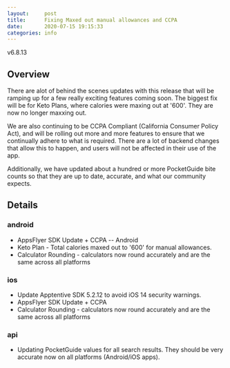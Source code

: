 ```yaml
---
layout:     post
title:      Fixing Maxed out manual allowances and CCPA
date:       2020-07-15 19:15:33
categories: info
---
```


v6.8.13

## Overview
There are alot of behind the scenes updates with this release that will be
ramping up for a few really exciting features coming soon. The biggest fix will
be for Keto Plans, where calories were maxing out at '600'. They are now no
longer maxxing out.

We are also continuing to be CCPA Compliant (California Consumer Policy Act),
and will be rolling out more and more features to ensure that we continually
adhere to what is required. There are a lot of backend changes that allow this
to happen, and users will not be affected in their use of the app.

Additionally, we have updated about a hundred or more PocketGuide bite counts so
that they are up to date, accurate, and what our community expects.

## Details
### android
* AppsFlyer SDK Update + CCPA -- Android
* Keto Plan - Total calories maxed out to '600' for manual allowances.
* Calculator Rounding - calculators now round accurately and are the same across
  all platforms
### ios
* Update Apptentive SDK 5.2.12 to avoid iOS 14 security warnings.
* AppsFlyer SDK Update + CCPA
* Calculator Rounding - calculators now round accurately and are the same across
  all platforms
### api
* Updating PocketGuide values for all search results. They should be very
  accurate now on all platforms (Android/iOS apps).
